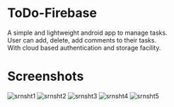 # ToDo-Firebase
A simple and lightweight android app to manage tasks.  
User can add, delete, add comments to their tasks.  
With cloud based authentication and storage facility.  

# Screenshots
![srnsht1](https://github.com/arijit-s04/ToDo-Firebase/blob/main/Sample%20Images/resized000.png?raw=true)
![srnsht2](https://github.com/arijit-s04/ToDo-Firebase/blob/main/Sample%20Images/resized001.png?raw=true)
![srnsht3](https://github.com/arijit-s04/ToDo-Firebase/blob/main/Sample%20Images/resized002.png?raw=true)
![srnsht4](https://github.com/arijit-s04/ToDo-Firebase/blob/main/Sample%20Images/resized003.png?raw=true)
![srnsht5](https://github.com/arijit-s04/ToDo-Firebase/blob/main/Sample%20Images/resized004.png?raw=true)  
